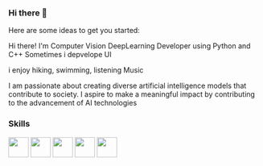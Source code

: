 ### Hi there 👋


Here are some ideas to get you started:

Hi there! I'm Computer Vision DeepLearning Developer using Python and C++
Sometimes i depvelope UI

i enjoy hiking, swimming, listening Music

I am passionate about creating diverse artificial intelligence models that contribute to society. 
I aspire to make a meaningful impact by contributing to the advancement of AI technologies



### Skills

<img src="https://img.shields.io/badge/Pytorch-EE4C2C?style=flat-square" width="40" height="40"> <img src="https://simpleicons.org/icons/pytorch.svg" width="40" height="40"> <img src="https://simpleicons.org/icons/tensorflow.svg" width="40" height="40"> <img src="https://simpleicons.org/icons/cplusplus.svg" width="40" height="40"> <img src="https://simpleicons.org/icons/linux.svg" width="40" height="40">


